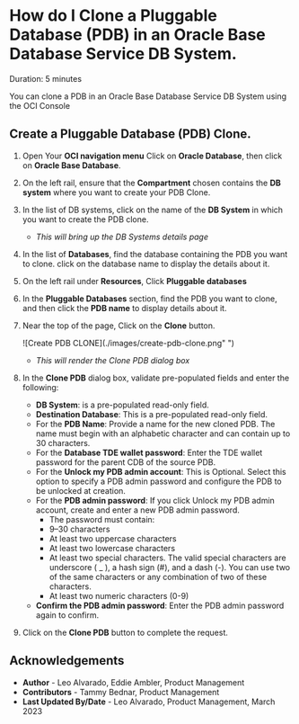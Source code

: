 # How do I Clone a Pluggable Database (PDB) in an Oracle Base Database Service DB System.
Duration: 5 minutes

You can clone a PDB in an Oracle Base Database Service DB System using the OCI Console
 
## Create a Pluggable Database (PDB) Clone.

1. Open Your **OCI navigation menu** Click on **Oracle Database**, then click on **Oracle Base Database**.

2. On the left rail, ensure that the **Compartment** chosen contains the **DB system** where you want to create your PDB Clone.

3. In the list of DB systems, click on the name of the **DB System** in which you want to create the PDB clone.

    * *This will bring up the DB Systems details page*

4. In the list of **Databases**, find the database containing the PDB you want to clone. click on the database name to display the details about it.

5. On the left rail under **Resources**, Click **Pluggable databases**

6. In the **Pluggable Databases** section, find the PDB you want to clone, and then click the **PDB name** to display details about it.

7. Near the top of the page, Click on the **Clone** button.

    ![Create PDB CLONE](./images/create-pdb-clone.png" ")

    * *This will render the Clone PDB dialog box*

8. In the **Clone PDB** dialog box, validate pre-populated fields and enter the following:

    * **DB System**: is a pre-populated read-only field.
    * **Destination Database**: This is a pre-populated read-only field.
    * For the **PDB Name**: Provide a name for the new cloned PDB. The name must begin with an alphabetic character and can contain up to 30 characters.
    * For the **Database TDE wallet password**: Enter the TDE wallet password for the parent CDB of the source PDB.
    * For the **Unlock my PDB admin account**: This is Optional. Select this option to specify a PDB admin password and configure the PDB to be unlocked at creation.
    * For the **PDB admin password**: If you click Unlock my PDB admin account, create and enter a new PDB admin password.     
        * The password must contain:
        * 9–30 characters
        * At least two uppercase characters
        * At least two lowercase characters
        * At least two special characters. The valid special characters are underscore ( _ ), a hash sign (#), and a dash (-). You can use two of the same characters or any combination of two of these characters.
        * At least two numeric characters (0-9)
    * **Confirm the PDB admin password**: Enter the PDB admin password again to confirm.

9. Click on the **Clone PDB** button to complete the request.

## Acknowledgements
* **Author** - Leo Alvarado, Eddie Ambler, Product Management
* **Contributors** -  Tammy Bednar, Product Management
* **Last Updated By/Date** - Leo Alvarado, Product Management, March 2023
